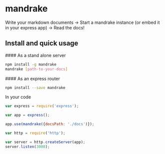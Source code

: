 # mandrake
Write your markdown documents -> Start a mandrake instance (or embed it in your express app) -> Read the docs!

## Install and quick usage

#### As a stand alone server
```bash
npm install -g mandrake
mandrake [path-to-your-docs]
```

#### As an express router
```bash
npm install --save mandrake
```

In your code
```javascript
var express = require('express');

var app = express();

app.use(mandrake({docsPath: './docs')});

var http = require('http');

var server = http.createServer(app);
server.listen(3000);
```
